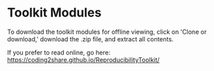 # Toolkit Modules

To download the toolkit modules for offline viewing, click on 'Clone or download,' download the .zip file, and extract all contents.

If you prefer to read online, go here: https://coding2share.github.io/ReproducibilityToolkit/
